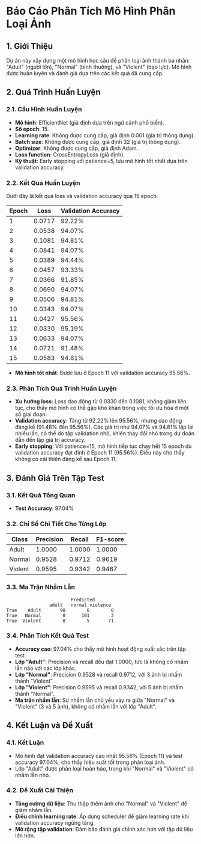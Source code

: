 # Báo Cáo Phân Tích Mô Hình Phân Loại Ảnh

## 1. Giới Thiệu
Dự án này xây dựng một mô hình học sâu để phân loại ảnh thành ba nhãn: "Adult" (người lớn), "Normal" (bình thường), và "Violent" (bạo lực). Mô hình được huấn luyện và đánh giá dựa trên các kết quả đã cung cấp.

## 2. Quá Trình Huấn Luyện

### 2.1. Cấu Hình Huấn Luyện
- **Mô hình**: EfficientNet (giả định dựa trên ngữ cảnh phổ biến).
- **Số epoch**: 15.
- **Learning rate**: Không được cung cấp, giả định 0.001 (giá trị thông dụng).
- **Batch size**: Không được cung cấp, giả định 32 (giá trị thông dụng).
- **Optimizer**: Không được cung cấp, giả định Adam.
- **Loss function**: CrossEntropyLoss (giả định).
- **Kỹ thuật**: Early stopping với patience=5, lưu mô hình tốt nhất dựa trên validation accuracy.

### 2.2. Kết Quả Huấn Luyện
Dưới đây là kết quả loss và validation accuracy qua 15 epoch:

| Epoch | Loss   | Validation Accuracy |
|-------|--------|---------------------|
| 1     | 0.0717 | 92.22%              |
| 2     | 0.0538 | 94.07%              |
| 3     | 0.1081 | 94.81%              |
| 4     | 0.0841 | 94.07%              |
| 5     | 0.0389 | 94.44%              |
| 6     | 0.0457 | 93.33%              |
| 7     | 0.0366 | 91.85%              |
| 8     | 0.0690 | 94.07%              |
| 9     | 0.0506 | 94.81%              |
| 10    | 0.0343 | 94.07%              |
| 11    | 0.0427 | 95.56%              |
| 12    | 0.0330 | 95.19%              |
| 13    | 0.0633 | 94.07%              |
| 14    | 0.0721 | 91.48%              |
| 15    | 0.0583 | 94.81%              |

- **Mô hình tốt nhất**: Được lưu ở Epoch 11 với validation accuracy 95.56%.

### 2.3. Phân Tích Quá Trình Huấn Luyện
- **Xu hướng loss**: Loss dao động từ 0.0330 đến 0.1081, không giảm liên tục, cho thấy mô hình có thể gặp khó khăn trong việc tối ưu hóa ở một số giai đoạn.
- **Validation accuracy**: Tăng từ 92.22% lên 95.56%, nhưng dao động đáng kể (91.48% đến 95.56%). Các giá trị như 94.07% và 94.81% lặp lại nhiều lần, có thể do tập validation nhỏ, khiến thay đổi nhỏ trong dự đoán dẫn đến lặp giá trị accuracy.
- **Early stopping**: Với patience=15, mô hình tiếp tục chạy hết 15 epoch dù validation accuracy đạt đỉnh ở Epoch 11 (95.56%). Điều này cho thấy không có cải thiện đáng kể sau Epoch 11.

## 3. Đánh Giá Trên Tập Test

### 3.1. Kết Quả Tổng Quan
- **Test Accuracy**: 97.04%

### 3.2. Chỉ Số Chi Tiết Cho Từng Lớp
| Class   | Precision | Recall | F1-score |
|---------|-----------|--------|----------|
| Adult   | 1.0000    | 1.0000 | 1.0000   |
| Normal  | 0.9528    | 0.9712 | 0.9619   |
| Violent | 0.9595    | 0.9342 | 0.9467   |

### 3.3. Ma Trận Nhầm Lẫn
```
                        Predicted
                adult   normal violence
True    Adult       90        0        0
True   Normal        0      101        3
True  Violent        0        5       71
```

### 3.4. Phân Tích Kết Quả Test
- **Accuracy cao**: 97.04% cho thấy mô hình hoạt động xuất sắc trên tập test.
- **Lớp "Adult"**: Precision và recall đều đạt 1.0000, tức là không có nhầm lẫn nào với các lớp khác.
- **Lớp "Normal"**: Precision 0.9528 và recall 0.9712, với 3 ảnh bị nhầm thành "Violent".
- **Lớp "Violent"**: Precision 0.9595 và recall 0.9342, với 5 ảnh bị nhầm thành "Normal".
- **Ma trận nhầm lẫn**: Sự nhầm lẫn chủ yếu xảy ra giữa "Normal" và "Violent" (3 và 5 ảnh), không có nhầm lẫn với lớp "Adult".

## 4. Kết Luận và Đề Xuất

### 4.1. Kết Luận
- Mô hình đạt validation accuracy cao nhất 95.56% (Epoch 11) và test accuracy 97.04%, cho thấy hiệu suất tốt trong phân loại ảnh.
- Lớp "Adult" được phân loại hoàn hảo, trong khi "Normal" và "Violent" có nhầm lẫn nhỏ.

### 4.2. Đề Xuất Cải Thiện
- **Tăng cường dữ liệu**: Thu thập thêm ảnh cho "Normal" và "Violent" để giảm nhầm lẫn.
- **Điều chỉnh learning rate**: Áp dụng scheduler để giảm learning rate khi validation accuracy ngừng tăng.
- **Mở rộng tập validation**: Đảm bảo đánh giá chính xác hơn với tập dữ liệu lớn hơn.
